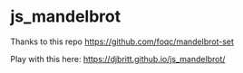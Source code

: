 # js_mandelbrot

Thanks to this repo https://github.com/foqc/mandelbrot-set

Play with this here: https://djbritt.github.io/js_mandelbrot/

